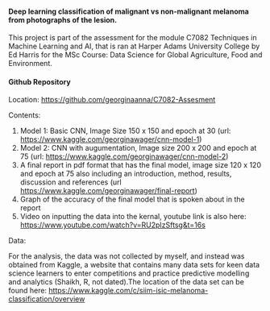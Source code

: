 #### Deep learning classification of malignant vs non-malignant melanoma from photographs of the lesion.

This project is part of the assessment for the module C7082 Techniques in Machine Learning and AI, that is ran at Harper Adams University College by Ed Harris for the MSc Course: Data Science for Global Agriculture, Food and Environment. 

#### Github Repository 

Location: https://github.com/georginaanna/C7082-Assesment

Contents:

1. Model 1: Basic CNN, Image Size 150 x 150 and epoch at 30 (url: https://www.kaggle.com/georginawager/cnn-model-1)
2. Model 2: CNN with augumentation, Image size 200 x 200 and epoch at 75 (url: https://www.kaggle.com/georginawager/cnn-model-2)
3. A final report in pdf format that has the final model, image size 120 x 120 and epoch at 75 also including an introduction, method, results, discussion and references (url https://www.kaggle.com/georginawager/final-report)
4. Graph of the accuracy of the final model that is spoken about in the report
5. Video on inputting the data into the kernal, youtube link is also here: https://www.youtube.com/watch?v=RU2pIzSftsg&t=16s

Data: 

For the analysis, the data was not collected by myself, and instead was obtained from Kaggle, a website that contains many data sets for keen data science learners to enter competitions and practice predictive modelling and analytics (Shaikh, R, not dated).The location of the data set can be found here: https://www.kaggle.com/c/siim-isic-melanoma-classification/overview 



